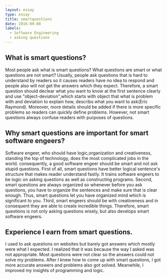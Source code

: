 ```yaml
---
layout: essay
type: essay
title: smartquestions
date: 2016-09-08
labels:
  - Software Engineering
  - asking questions
---
```


## What is smart questions?
Most people ask what is smart questions? What questions are smart or what questions are not smart?  Usually, people ask questions that is hard to understand by readers so it causes readers have no idea to respond and people also will not get the answers which they expect.  Therefore, a smart question should declear what you want to know at the first sentence clearly and use "object-deviation",which starts with object that what is problem with and deviation to explain how, describs what you want to ask(Eric Raymond).  Moreover, more details should be added if there is more specific problems so readers can quickly define problems.  However, not smart questions always confuse readers with purposes of questions. 

## Why smart questions are important for smart software engeers?
Software engeer, who should have logic,organization and creativeness, standing the top of technology, does the most complicated jobs in the world.  consequently, a good software engeer should be smart and not ask stupid questions.  First of all, smart questions have better logical sentence's structure that makes reader understand fastly.  It trains software engeers to be logic on asking questions as well as constructing programs.  Second, smart questions are always organized so whenever before you ask questions, you have to organize the sentences and make sure that is clear enough.  Thus, smart questions let you have organized mind which is significant to you.  Third, smart engeers should be with creativeness and in consequent they are able to create incredible things.  Therefore, smart questions is not only asking questions wisely, but also develops smart software engeers.

## Experience I earn from smart questions.
I used to ask questions on websites but barely got answers which mostly were what I expected.  I realized that it was because the way I asked was not appropriate.  Most questions were not clear so the answers could not solve my problems.  After I knew how to come up with smart questions, I got more accurate answers and problems also got solved.  Meanwhile, I improved my insights of programming and logic.    
